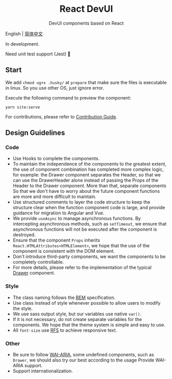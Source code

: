 <h1 align="center">React DevUI</h1>

<p align="center">DevUI components based on React</p>

English | [简体中文](README.zh-Hant.md)

In development.

Need unit test support (Jest) 🤝

## Start

We add `chmod ug+x .husky/` at `prepare` that make sure the files is executable in linux. So you use other OS, just ignore error.

Execute the following command to preview the component:

```
yarn site:serve
```

For contributions, please refer to [Contribution Guide](CONTRIBUTING.md).

## Design Guidelines

### Code

- Use Hooks to complete the components.
- To maintain the independence of the components to the greatest extent, the use of component combination has completed more complex logic, for example: the Drawer component separates the Header, so that we can use the DrawerHeader alone instead of passing the Props of the Header to the Drawer component. More than that, separate components So that we don't have to worry about the future component functions are more and more difficult to maintain.
- Use structured comments to layer the code structure to keep the structure clear when the function component code is large, and provide guidance for migration to Angular and Vue.
- We provide `useAsync` to manage asynchronous functions. By intercepting asynchronous methods, such as `setTimeout`, we ensure that asynchronous functions will not be executed after the component is destroyed.
- Ensure that the component `Props` inherits `React.HTMLAttributes<HTMLElement>`, we hope that the use of the component is consistent with the DOM element.
- Don't introduce third-party components, we want the components to be completely controllable.
- For more details, please refer to the implementation of the typical [Drawer](https://github.com/xiejay97/react-devui/tree/main/ui/src/components/drawer) component.

### Style

- The class naming follows the [BEM](http://getbem.com/introduction/) specification.
- Use class instead of style whenever possible to allow users to modify the style.
- We use sass output style, but our variables use native `var()`.
- If it is not necessary, do not create separate variables for the components. We hope that the theme system is simple and easy to use.
- All `font-size` use [RFS](https://github.com/twbs/rfs#readme) to achieve responsive text.

### Other

- Be sure to follow [WAI-ARIA](https://www.w3.org/TR/wai-aria-practices-1.1/), some undefined components, such as `Drawer`, we should also try our best according to the usage Provide WAI-ARIA support.
- Support internationalization.
